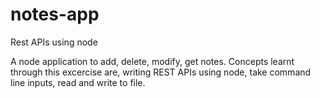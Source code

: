 # notes-app
Rest APIs using node

A node application to add, delete, modify, get notes. Concepts learnt through this excercise are, writing REST APIs using node, 
take command line inputs, read and write to file.
